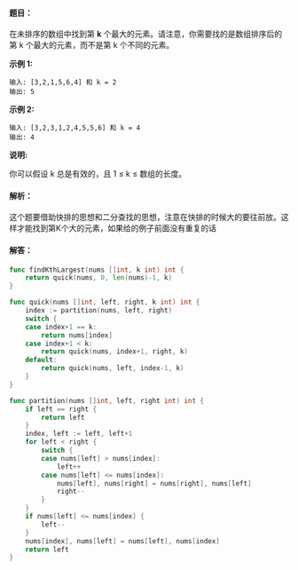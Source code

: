 #### 题目：

在未排序的数组中找到第 **k** 个最大的元素。请注意，你需要找的是数组排序后的第 k 个最大的元素，而不是第 k 个不同的元素。

**示例 1:**

```
输入: [3,2,1,5,6,4] 和 k = 2
输出: 5
```

**示例 2:**

```
输入: [3,2,3,1,2,4,5,5,6] 和 k = 4
输出: 4
```

**说明:**

你可以假设 k 总是有效的，且 1 ≤ k ≤ 数组的长度。

#### 解析：

这个题要借助快排的思想和二分查找的思想，注意在快排的时候大的要往前放。这样才能找到第K个大的元素，如果给的例子前面没有重复的话

#### 解答：

```go
func findKthLargest(nums []int, k int) int {
	return quick(nums, 0, len(nums)-1, k)
}

func quick(nums []int, left, right, k int) int {
	index := partition(nums, left, right)
	switch {
	case index+1 == k:
		return nums[index]
	case index+1 < k:
		return quick(nums, index+1, right, k)
	default:
		return quick(nums, left, index-1, k)
	}
}

func partition(nums []int, left, right int) int {
    if left == right {
		return left
	}
	index, left := left, left+1
	for left < right {
		switch {
		case nums[left] > nums[index]:
			left++
		case nums[left] <= nums[index]:
			nums[left], nums[right] = nums[right], nums[left]
			right--
		}
	}
	if nums[left] <= nums[index] {
		left--
	}
	nums[index], nums[left] = nums[left], nums[index]
	return left
}
```